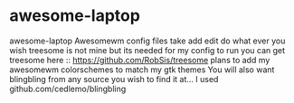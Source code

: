 # awesome-laptop
awesome-laptop
Awesomewm config files take add edit do what ever you wish treesome is not mine but its needed for my config to run you can get treesome here :: https://github.com/RobSis/treesome plans to add my awesomewm colorschemes to match my gtk themes
You will also want blingbling from any source you wish to find it at... I used github.com/cedlemo/blingbling
